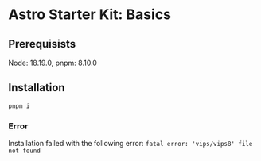 # Astro Starter Kit: Basics

## Prerequisists

Node: 18.19.0, pnpm: 8.10.0

## Installation

`pnpm i`

### Error

Installation failed with the following error: `fatal error: 'vips/vips8' file not found`

